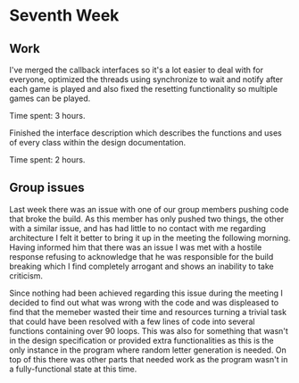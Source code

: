 # Seventh Week

## Work

I've merged the callback interfaces so it's a lot easier to deal with for everyone, optimized the threads using synchronize to wait and notify after each game is played and also fixed the resetting functionality so multiple games can be played.

Time spent: 3 hours.

Finished the interface description which describes the functions and uses of every class within the design documentation.	

Time spent: 2 hours.

## Group issues

Last week there was an issue with one of our group members pushing code that broke the build. As this member has only pushed two things, the other with a similar issue, and has had little to no contact with me regarding architecture I felt it better to bring it up in the meeting the following morning. Having informed him that there was an issue I was met with a hostile response refusing to acknowledge that he was responsible for the build breaking which I find completely arrogant and shows an inability to take criticism. 

Since nothing had been achieved regarding this issue during the meeting I decided to find out what was wrong with the code and was displeased to find that the memeber wasted their time and resources turning a trivial task that could have been resolved with a few lines of code into several functions containing over 90 loops. This was also for something that wasn't in the design specification or provided extra functionalities as this is the only instance in the program where random letter generation is needed. On top of this there was other parts that needed work as the program wasn't in a fully-functional state at this time.


